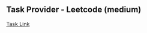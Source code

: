 ## Task Provider - Leetcode (medium)

[Task Link](https://leetcode.com/problems/longest-binary-subsequence-less-than-or-equal-to-k/description/?envType=daily-question&envId=2025-06-26)